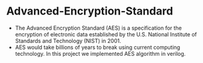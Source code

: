 # Advanced-Encryption-Standard

- The Advanced Encryption Standard (AES) is a specification for the encryption of electronic data established by the U.S. National Institute of Standards and Technology (NIST) in 2001.
- AES would take billions of years to break using current computing technology. In this project we implemented AES algorithm in verilog.
